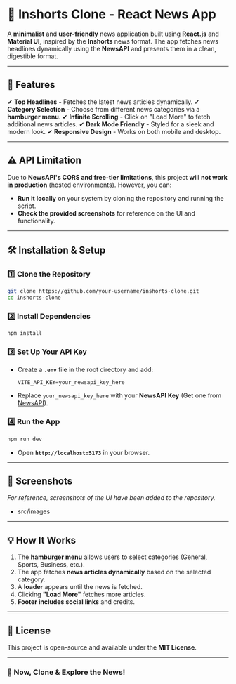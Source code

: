# 📰 Inshorts Clone - React News App

A **minimalist** and **user-friendly** news application built using **React.js** and **Material UI**, inspired by the **Inshorts** news format. The app fetches news headlines dynamically using the **NewsAPI** and presents them in a clean, digestible format.

---

## 🚀 Features

✔ **Top Headlines** - Fetches the latest news articles dynamically.
✔ **Category Selection** - Choose from different news categories via a **hamburger menu**.
✔ **Infinite Scrolling** - Click on "Load More" to fetch additional news articles.
✔ **Dark Mode Friendly** - Styled for a sleek and modern look.
✔ **Responsive Design** - Works on both mobile and desktop.

---

## ⚠️ API Limitation

Due to **NewsAPI's CORS and free-tier limitations**, this project **will not work in production** (hosted environments). However, you can:

- **Run it locally** on your system by cloning the repository and running the script.
- **Check the provided screenshots** for reference on the UI and functionality.

---

## 🛠 Installation & Setup

### 1️⃣ Clone the Repository

```bash
git clone https://github.com/your-username/inshorts-clone.git
cd inshorts-clone
```

### 2️⃣ Install Dependencies

```bash
npm install
```

### 3️⃣ Set Up Your API Key

- Create a **`.env`** file in the root directory and add:
  ```env
  VITE_API_KEY=your_newsapi_key_here
  ```
- Replace `your_newsapi_key_here` with your **NewsAPI Key** (Get one from [NewsAPI](https://newsapi.org/)).

### 4️⃣ Run the App

```bash
npm run dev
```

- Open **`http://localhost:5173`** in your browser.

---

## 📸 Screenshots

_For reference, screenshots of the UI have been added to the repository._

- src/images

---

## 💡 How It Works

1. The **hamburger menu** allows users to select categories (General, Sports, Business, etc.).
2. The app fetches **news articles dynamically** based on the selected category.
3. A **loader** appears until the news is fetched.
4. Clicking **"Load More"** fetches more articles.
5. **Footer includes social links** and credits.

---

## 📜 License

This project is open-source and available under the **MIT License**.

---

### 🚀 Now, Clone & Explore the News!
